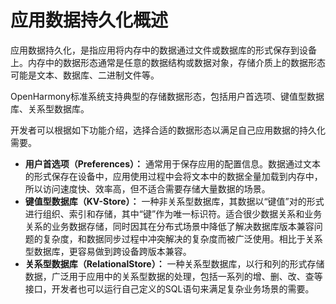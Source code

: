 # 应用数据持久化概述

应用数据持久化，是指应用将内存中的数据通过文件或数据库的形式保存到设备上。内存中的数据形态通常是任意的数据结构或数据对象，存储介质上的数据形态可能是文本、数据库、二进制文件等。

OpenHarmony标准系统支持典型的存储数据形态，包括用户首选项、键值型数据库、关系型数据库。

开发者可以根据如下功能介绍，选择合适的数据形态以满足自己应用数据的持久化需要。

- **用户首选项（Preferences）：** 通常用于保存应用的配置信息。数据通过文本的形式保存在设备中，应用使用过程中会将文本中的数据全量加载到内存中，所以访问速度快、效率高，但不适合需要存储大量数据的场景。
- **键值型数据库（KV-Store）：** 一种非关系型数据库，其数据以“键值”对的形式进行组织、索引和存储，其中“键”作为唯一标识符。适合很少数据关系和业务关系的业务数据存储，同时因其在分布式场景中降低了解决数据库版本兼容问题的复杂度，和数据同步过程中冲突解决的复杂度而被广泛使用。相比于关系型数据库，更容易做到跨设备跨版本兼容。
- **关系型数据库（RelationalStore）：** 一种关系型数据库，以行和列的形式存储数据，广泛用于应用中的关系型数据的处理，包括一系列的增、删、改、查等接口，开发者也可以运行自己定义的SQL语句来满足复杂业务场景的需要。
